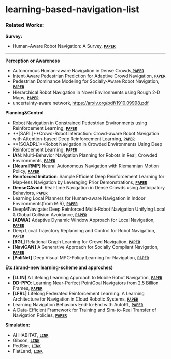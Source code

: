 # learning-based-navigation-list
### **Related Works:**

**Survey:**

- Human-Aware Robot Navigation: A Survey, [**`PAPER`**](https://hal.archives-ouvertes.fr/hal-01684295/document)

------

**Perception or Awareness**

- Autonomous Human-aware Navigation in Dense Crowds,[**`PAPER`**](<https://riss.ri.cmu.edu/wp-content/uploads/2019/08/2019-RISS-poster-YAO-Xinjie-OH.pdf>)
- Intent-Aware Pedestrian Prediction for Adaptive Crowd Navigation, [**`PAPER`**](<https://intuitivecomputing.jhu.edu/publications/2020-icra-katyal.pdf>)
- Pedestrian Dominance Modeling for Socially-Aware Robot Navigation, [**`PAPER`**](<https://arxiv.org/abs/1810.06613>)
- Hierarchical Robot Navigation in Novel Environments using Rough 2-D Maps, [**`PAPER`**](https://corlconf.github.io/paper_442/)
- uncertainty-aware network, https://arxiv.org/pdf/1910.09998.pdf

**Planning&Control**

- Robot Navigation in Constrained Pedestrian Environments using Reinforcement Learning, [**`PAPER`**](<https://www.groundai.com/project/robot-navigation-in-constrained-pedestrian-environments-using-reinforcement-learning/1>)
- **[SARL]**Crowd-Robot Interaction: Crowd-aware Robot Navigation with Attention-based Deep Reinforcement Learning, [**`PAPER`**](<https://arxiv.org/abs/1809.08835>)
- **[SOADRL]**Robot Navigation in Crowded Environments Using Deep Reinforcement Learning, [**`PAPER`**](<http://ras.papercept.net/images/temp/IROS/files/0386.pdf>)
- **IAN**: Multi-Behavior Navigation Planning for Robots in Real, Crowded Environments, [**`PAPER`**](<http://ras.papercept.net/images/temp/IROS/files/1703.pdf>)
- **[NeuralRMP]** Neural Autonomous Navigation with Riemannian Motion Policy, [**`PAPER`**](<https://arxiv.org/abs/1904.01762>)
- **Reinforced Imitation**: Sample Efficient Deep Reinforcement Learning for Map-less Navigation by Leveraging Prior Demonstrations, [**`PAPER`**](<https://arxiv.org/abs/1805.07095>)
- **DenseCAvoid**: Real-time Navigation in Dense Crowds using Anticipatory Behaviors, [**`PAPER`**](<https://arxiv.org/pdf/2002.03038.pdf>)
- Learning Local Planners for Human-aware Navigation in Indoor Environments(from MiR), [**`PAPER`**](<http://ras.papercept.net/images/temp/IROS/files/0122.pdf>)
- DeepMNavigate: Deep Reinforced Multi-Robot Navigation Unifying Local & Global Collision Avoidance, [**`PAPER`**](<https://arxiv.org/pdf/1910.09441.pdf>)
- **[ADWA]** Adaptive Dynamic Window Approach for Local Navigation, [**`PAPER`**](<http://ras.papercept.net/images/temp/IROS/files/2250.pdf>)
- Deep Local Trajectory Replanning and Control for Robot Navigation, [**`PAPER`**](<https://arxiv.org/pdf/1905.05279.pdf>)
- **[RGL]** Relational Graph Learning for Crowd Navigation, [**`PAPER`**](<https://arxiv.org/pdf/1909.13165.pdf>)
- **[NaviGAN]** A Generative Approach for Socially Compliant Navigation, [**`PAPER`**](<https://arxiv.org/pdf/2007.05616.pdf>)
- **[PoliNet]** Deep Visual MPC-Policy Learning for Navigation, [**`PAPER`**](<https://arxiv.org/pdf/1903.02749.pdf>)

**Etc.(brand-new learning-scheme and approches)**

- **[LLfN]** A Lifelong Learning Approach to Mobile Robot Navigation, [**`PAPER`**](<https://arxiv.org/abs/2007.14486>)
- **DD-PPO**: Learning Near-Perfect PointGoal Navigators from 2.5 Billion Frames, [**`PAPER`**](<https://arxiv.org/abs/1911.00357>)
- **[LFRL]** Lifelong Federated Reinforcement Learning: A Learning Architecture for Navigation in Cloud Robotic Systems, [**`PAPER`**](<https://arxiv.org/pdf/1901.06455.pdf>)
- Learning Navigation Behaviors End-to-End with AutoRL, [**`PAPER`**](<https://arxiv.org/pdf/1809.10124.pdf>)
- A Data-Efficient Framework for Training and Sim-to-Real Transfer of Navigation Policies, **[`PAPER`](https://arxiv.org/abs/1810.04871)**

**Simulation:**

- AI HABITAT, [**`LINK`**](<https://aihabitat.org/>)
- Gibson, [**`LINK`**](<http://gibsonenv.stanford.edu/>)
- PedSim, [**`LINK`**](<https://github.com/srl-freiburg/pedsim_ros>)
- FlatLand, [**`LINK`**](<https://github.com/avidbots/flatland>)

